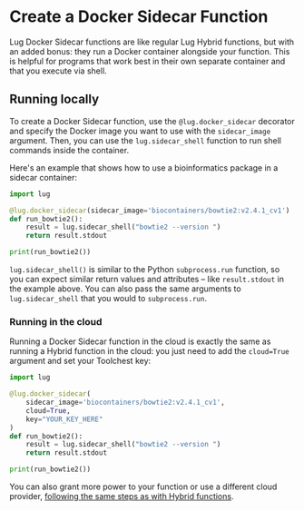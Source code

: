 # Create a Docker Sidecar Function

Lug Docker Sidecar functions are like regular Lug Hybrid functions, but with an added bonus: they run a Docker 
container alongside your function. This is helpful for programs that work best in their own separate container and that 
you execute via shell.

## Running locally

To create a Docker Sidecar function, use the `@lug.docker_sidecar` decorator and specify the Docker image you want to 
use with the `sidecar_image` argument. Then, you can use the `lug.sidecar_shell` function to run shell commands inside 
the container.

Here's an example that shows how to use a bioinformatics package in a sidecar container:

```python
import lug

@lug.docker_sidecar(sidecar_image='biocontainers/bowtie2:v2.4.1_cv1')
def run_bowtie2():
    result = lug.sidecar_shell("bowtie2 --version ")
    return result.stdout

print(run_bowtie2())
```

`lug.sidecar_shell()` is similar to the Python `subprocess.run` function, so you can expect similar return values and 
attributes – like `result.stdout` in the example above. You can also pass the same arguments to `lug.sidecar_shell` 
that you would to `subprocess.run`.

### Running in the cloud

Running a Docker Sidecar function in the cloud is exactly the same as running a Hybrid function in the cloud: you just 
need to add the `cloud=True` argument and set your Toolchest key:

```python
import lug

@lug.docker_sidecar(
    sidecar_image='biocontainers/bowtie2:v2.4.1_cv1',
    cloud=True,
    key="YOUR_KEY_HERE"
)
def run_bowtie2():
    result = lug.sidecar_shell("bowtie2 --version ")
    return result.stdout

print(run_bowtie2())
```

You can also grant more power to your function or use a different cloud provider, 
[following the same steps as with Hybrid functions](running-lug-remotely.md#run-your-hybrid-function-in-the-cloud).
